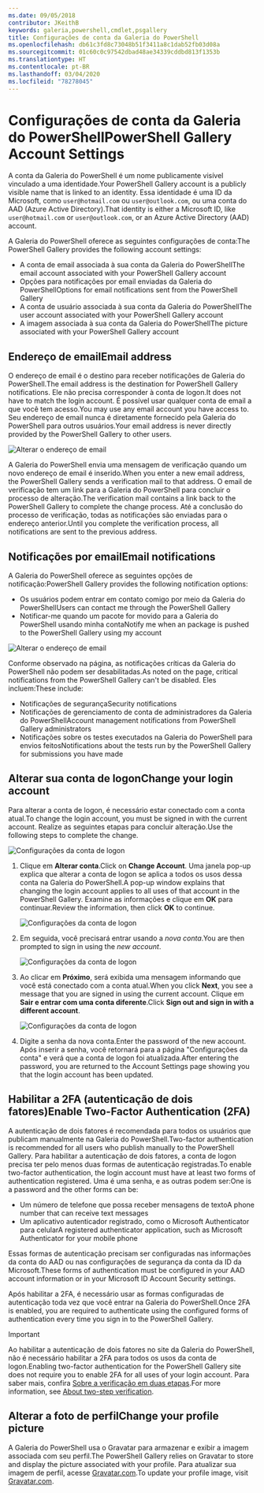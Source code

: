 ```yaml
---
ms.date: 09/05/2018
contributor: JKeithB
keywords: galeria,powershell,cmdlet,psgallery
title: Configurações de conta da Galeria do PowerShell
ms.openlocfilehash: db61c3fd8c73048b51f3411a8c1dab52fb03d08a
ms.sourcegitcommit: 01c60c0c97542dbad48ae34339cddbd813f1353b
ms.translationtype: HT
ms.contentlocale: pt-BR
ms.lasthandoff: 03/04/2020
ms.locfileid: "78278045"
---
```

# <a name="powershell-gallery-account-settings"></a><span data-ttu-id="1ee10-103">Configurações de conta da Galeria do PowerShell</span><span class="sxs-lookup"><span data-stu-id="1ee10-103">PowerShell Gallery Account Settings</span></span>

<span data-ttu-id="1ee10-104">A conta da Galeria do PowerShell é um nome publicamente visível vinculado a uma identidade.</span><span class="sxs-lookup"><span data-stu-id="1ee10-104">Your PowerShell Gallery account is a publicly visible name that is linked to an identity.</span></span> <span data-ttu-id="1ee10-105">Essa identidade é uma ID da Microsoft, como `user@hotmail.com` ou `user@outlook.com`, ou uma conta do AAD (Azure Active Directory).</span><span class="sxs-lookup"><span data-stu-id="1ee10-105">That identity is either a Microsoft ID, like `user@hotmail.com` or `user@outlook.com`, or an Azure Active Directory (AAD) account.</span></span>

<span data-ttu-id="1ee10-106">A Galeria do PowerShell oferece as seguintes configurações de conta:</span><span class="sxs-lookup"><span data-stu-id="1ee10-106">The PowerShell Gallery provides the following account settings:</span></span>

- <span data-ttu-id="1ee10-107">A conta de email associada à sua conta da Galeria do PowerShell</span><span class="sxs-lookup"><span data-stu-id="1ee10-107">The email account associated with your PowerShell Gallery account</span></span>
- <span data-ttu-id="1ee10-108">Opções para notificações por email enviadas da Galeria do PowerShell</span><span class="sxs-lookup"><span data-stu-id="1ee10-108">Options for email notifications sent from the PowerShell Gallery</span></span>
- <span data-ttu-id="1ee10-109">A conta de usuário associada à sua conta da Galeria do PowerShell</span><span class="sxs-lookup"><span data-stu-id="1ee10-109">The user account associated with your PowerShell Gallery account</span></span>
- <span data-ttu-id="1ee10-110">A imagem associada à sua conta da Galeria do PowerShell</span><span class="sxs-lookup"><span data-stu-id="1ee10-110">The picture associated with your PowerShell Gallery account</span></span>

## <a name="email-address"></a><span data-ttu-id="1ee10-111">Endereço de email</span><span class="sxs-lookup"><span data-stu-id="1ee10-111">Email address</span></span>

<span data-ttu-id="1ee10-112">O endereço de email é o destino para receber notificações de Galeria do PowerShell.</span><span class="sxs-lookup"><span data-stu-id="1ee10-112">The email address is the destination for PowerShell Gallery notifications.</span></span> <span data-ttu-id="1ee10-113">Ele não precisa corresponder à conta de logon.</span><span class="sxs-lookup"><span data-stu-id="1ee10-113">It does not have to match the login account.</span></span> <span data-ttu-id="1ee10-114">É possível usar qualquer conta de email a que você tem acesso.</span><span class="sxs-lookup"><span data-stu-id="1ee10-114">You may use any email account you have access to.</span></span> <span data-ttu-id="1ee10-115">Seu endereço de email nunca é diretamente fornecido pela Galeria do PowerShell para outros usuários.</span><span class="sxs-lookup"><span data-stu-id="1ee10-115">Your email address is never directly provided by the PowerShell Gallery to other users.</span></span>

![Alterar o endereço de email](media/managing-account/PSGallery_AcccountEmailAddress.png)

<span data-ttu-id="1ee10-117">A Galeria do PowerShell envia uma mensagem de verificação quando um novo endereço de email é inserido.</span><span class="sxs-lookup"><span data-stu-id="1ee10-117">When you enter a new email address, the PowerShell Gallery sends a verification mail to that address.</span></span> <span data-ttu-id="1ee10-118">O email de verificação tem um link para a Galeria do PowerShell para concluir o processo de alteração.</span><span class="sxs-lookup"><span data-stu-id="1ee10-118">The verification mail contains a link back to the PowerShell Gallery to complete the change process.</span></span> <span data-ttu-id="1ee10-119">Até a conclusão do processo de verificação, todas as notificações são enviadas para o endereço anterior.</span><span class="sxs-lookup"><span data-stu-id="1ee10-119">Until you complete the verification process, all notifications are sent to the previous address.</span></span>

## <a name="email-notifications"></a><span data-ttu-id="1ee10-120">Notificações por email</span><span class="sxs-lookup"><span data-stu-id="1ee10-120">Email notifications</span></span>

<span data-ttu-id="1ee10-121">A Galeria do PowerShell oferece as seguintes opções de notificação:</span><span class="sxs-lookup"><span data-stu-id="1ee10-121">PowerShell Gallery provides the following notification options:</span></span>

- <span data-ttu-id="1ee10-122">Os usuários podem entrar em contato comigo por meio da Galeria do PowerShell</span><span class="sxs-lookup"><span data-stu-id="1ee10-122">Users can contact me through the PowerShell Gallery</span></span>
- <span data-ttu-id="1ee10-123">Notificar-me quando um pacote for movido para a Galeria do PowerShell usando minha conta</span><span class="sxs-lookup"><span data-stu-id="1ee10-123">Notify me when an package is pushed to the PowerShell Gallery using my account</span></span>

![Alterar o endereço de email](media/managing-account/PSGallery_AccountEmailOptions.png)

<span data-ttu-id="1ee10-125">Conforme observado na página, as notificações críticas da Galeria do PowerShell não podem ser desabilitadas.</span><span class="sxs-lookup"><span data-stu-id="1ee10-125">As noted on the page, critical notifications from the PowerShell Gallery can't be disabled.</span></span>
<span data-ttu-id="1ee10-126">Eles incluem:</span><span class="sxs-lookup"><span data-stu-id="1ee10-126">These include:</span></span>

- <span data-ttu-id="1ee10-127">Notificações de segurança</span><span class="sxs-lookup"><span data-stu-id="1ee10-127">Security notifications</span></span>
- <span data-ttu-id="1ee10-128">Notificações de gerenciamento de conta de administradores da Galeria do PowerShell</span><span class="sxs-lookup"><span data-stu-id="1ee10-128">Account management notifications from PowerShell Gallery administrators</span></span>
- <span data-ttu-id="1ee10-129">Notificações sobre os testes executados na Galeria do PowerShell para envios feitos</span><span class="sxs-lookup"><span data-stu-id="1ee10-129">Notifications about the tests run by the PowerShell Gallery for submissions you have made</span></span>

## <a name="change-your-login-account"></a><span data-ttu-id="1ee10-130">Alterar sua conta de logon</span><span class="sxs-lookup"><span data-stu-id="1ee10-130">Change your login account</span></span>

<span data-ttu-id="1ee10-131">Para alterar a conta de logon, é necessário estar conectado com a conta atual.</span><span class="sxs-lookup"><span data-stu-id="1ee10-131">To change the login account, you must be signed in with the current account.</span></span> <span data-ttu-id="1ee10-132">Realize as seguintes etapas para concluir alteração.</span><span class="sxs-lookup"><span data-stu-id="1ee10-132">Use the following steps to complete the change.</span></span>

![Configurações da conta de logon](media/managing-account/PSGallery_LoginAccountSettings.png)

1. <span data-ttu-id="1ee10-134">Clique em **Alterar conta**.</span><span class="sxs-lookup"><span data-stu-id="1ee10-134">Click on **Change Account**.</span></span> <span data-ttu-id="1ee10-135">Uma janela pop-up explica que alterar a conta de logon se aplica a todos os usos dessa conta na Galeria do PowerShell.</span><span class="sxs-lookup"><span data-stu-id="1ee10-135">A pop-up window explains that changing the login account applies to all uses of that account in the PowerShell Gallery.</span></span> <span data-ttu-id="1ee10-136">Examine as informações e clique em **OK** para continuar.</span><span class="sxs-lookup"><span data-stu-id="1ee10-136">Review the information, then click **OK** to continue.</span></span>

   ![Configurações da conta de logon](media/managing-account/PSGallery_LoginAccountChange-1.png)

2. <span data-ttu-id="1ee10-138">Em seguida, você precisará entrar usando a _nova conta_.</span><span class="sxs-lookup"><span data-stu-id="1ee10-138">You are then prompted to sign in using the _new account_.</span></span>

   ![Configurações da conta de logon](media/managing-account/PSGallery_LoginAccountChange-2.png)

3. <span data-ttu-id="1ee10-140">Ao clicar em **Próximo**, será exibida uma mensagem informando que você está conectado com a conta atual.</span><span class="sxs-lookup"><span data-stu-id="1ee10-140">When you click **Next**, you see a message that you are signed in using the current account.</span></span>
   <span data-ttu-id="1ee10-141">Clique em **Sair e entrar com uma conta diferente**.</span><span class="sxs-lookup"><span data-stu-id="1ee10-141">Click **Sign out and sign in with a different account**.</span></span>

   ![Configurações da conta de logon](media/managing-account/PSGallery_LoginAccountChange-3.png)

4. <span data-ttu-id="1ee10-143">Digite a senha da nova conta.</span><span class="sxs-lookup"><span data-stu-id="1ee10-143">Enter the password of the new account.</span></span> <span data-ttu-id="1ee10-144">Após inserir a senha, você retornará para a página "Configurações da conta" e verá que a conta de logon foi atualizada.</span><span class="sxs-lookup"><span data-stu-id="1ee10-144">After entering the password, you are returned to the Account Settings page showing you that the login account has been updated.</span></span>


## <a name="enable-two-factor-authentication-2fa"></a><span data-ttu-id="1ee10-145">Habilitar a 2FA (autenticação de dois fatores)</span><span class="sxs-lookup"><span data-stu-id="1ee10-145">Enable Two-Factor Authentication (2FA)</span></span>

<span data-ttu-id="1ee10-146">A autenticação de dois fatores é recomendada para todos os usuários que publicam manualmente na Galeria do PowerShell.</span><span class="sxs-lookup"><span data-stu-id="1ee10-146">Two-factor authentication is recommended for all users who publish manually to the PowerShell Gallery.</span></span> <span data-ttu-id="1ee10-147">Para habilitar a autenticação de dois fatores, a conta de logon precisa ter pelo menos duas formas de autenticação registradas.</span><span class="sxs-lookup"><span data-stu-id="1ee10-147">To enable two-factor authentication, the login account must have at least two forms of authentication registered.</span></span> <span data-ttu-id="1ee10-148">Uma é uma senha, e as outras podem ser:</span><span class="sxs-lookup"><span data-stu-id="1ee10-148">One is a password and the other forms can be:</span></span>

- <span data-ttu-id="1ee10-149">Um número de telefone que possa receber mensagens de texto</span><span class="sxs-lookup"><span data-stu-id="1ee10-149">A phone number that can receive text messages</span></span>
- <span data-ttu-id="1ee10-150">Um aplicativo autenticador registrado, como o Microsoft Authenticator para celular</span><span class="sxs-lookup"><span data-stu-id="1ee10-150">A registered authenticator application, such as Microsoft Authenticator for your mobile phone</span></span>

<span data-ttu-id="1ee10-151">Essas formas de autenticação precisam ser configuradas nas informações da conta do AAD ou nas configurações de segurança da conta da ID da Microsoft.</span><span class="sxs-lookup"><span data-stu-id="1ee10-151">These forms of authentication must be configured in your AAD account information or in your Microsoft ID Account Security settings.</span></span>

<span data-ttu-id="1ee10-152">Após habilitar a 2FA, é necessário usar as formas configuradas de autenticação toda vez que você entrar na Galeria do PowerShell.</span><span class="sxs-lookup"><span data-stu-id="1ee10-152">Once 2FA is enabled, you are required to authenticate using the configured forms of authentication every time you sign in to the PowerShell Gallery.</span></span>

> [!IMPORTANT]
> <span data-ttu-id="1ee10-153">Ao habilitar a autenticação de dois fatores no site da Galeria do PowerShell, não é necessário habilitar a 2FA para todos os usos da conta de logon.</span><span class="sxs-lookup"><span data-stu-id="1ee10-153">Enabling two-factor authentication for the PowerShell Gallery site does not require you to enable 2FA for all uses of your login account.</span></span> <span data-ttu-id="1ee10-154">Para saber mais, confira [Sobre a verificação em duas etapas](https://support.microsoft.com/help/12408/microsoft-account-about-two-step-verification).</span><span class="sxs-lookup"><span data-stu-id="1ee10-154">For more information, see [About two-step verification](https://support.microsoft.com/help/12408/microsoft-account-about-two-step-verification).</span></span>

## <a name="change-your-profile-picture"></a><span data-ttu-id="1ee10-155">Alterar a foto de perfil</span><span class="sxs-lookup"><span data-stu-id="1ee10-155">Change your profile picture</span></span>

<span data-ttu-id="1ee10-156">A Galeria do PowerShell usa o Gravatar para armazenar e exibir a imagem associada com seu perfil.</span><span class="sxs-lookup"><span data-stu-id="1ee10-156">The PowerShell Gallery relies on Gravatar to store and display the picture associated with your profile.</span></span> <span data-ttu-id="1ee10-157">Para atualizar sua imagem de perfil, acesse [Gravatar.com](http://www.gravatar.com/).</span><span class="sxs-lookup"><span data-stu-id="1ee10-157">To update your profile image, visit [Gravatar.com](http://www.gravatar.com/).</span></span>
